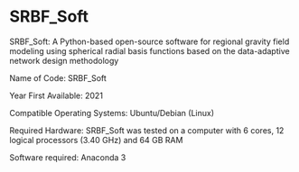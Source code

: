 # SRBF_Soft
SRBF_Soft: A Python-based open-source software for regional gravity field modeling using spherical radial basis functions based on the data-adaptive network design methodology

Name of Code: SRBF_Soft

Year First Available: 2021

Compatible Operating Systems: Ubuntu/Debian (Linux)

Required Hardware: SRBF_Soft was tested on a computer with 6 cores, 12 logical processors (3.40 GHz) and 64 GB RAM 

Software required: Anaconda 3
